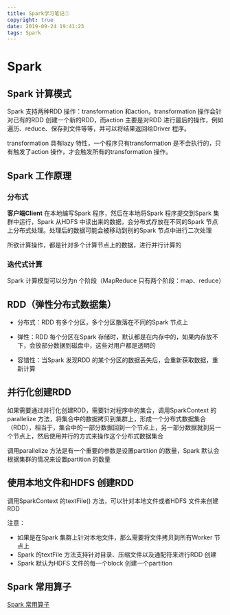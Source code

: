 ```yaml
---
title: Spark学习笔记①
copyright: true
date: 2019-09-24 19:41:23
tags: Spark
---
```


# Spark

## Spark 计算模式

Spark 支持两种RDD 操作：transformation 和action。transformation 操作会针对已有的RDD 创建一个新的RDD，而action 主要是对RDD 进行最后的操作，例如遍历、reduce、保存到文件等等，并可以将结果返回给Driver 程序。

transformation 具有lazy 特性，一个程序只有transformation 是不会执行的，只有触发了action 操作，才会触发所有的transformation 操作。

## Spark 工作原理

### 分布式
**客户端Client** 在本地编写Spark 程序，然后在本地将Spark 程序提交到Spark 集群中运行，Spark 从HDFS 中读出来的数据，会分布式存放在不同的Spark 节点上分布式处理。处理后的数据可能会被移动到别的Spark 节点中进行二次处理

所欲计算操作，都是针对多个计算节点上的数据，进行并行计算的

### 迭代式计算
Spark 计算模型可以分为n 个阶段（MapReduce 只有两个阶段：map、reduce）


## RDD（弹性分布式数据集）

- 分布式：RDD 有多个分区，多个分区散落在不同的Spark 节点上

- 弹性：RDD 每个分区在Spark 存储时，默认都是在内存中的，如果内存放不下，会放部分数据到磁盘中，这些对用户都是透明的

- 容错性：当Spark 发现RDD 的某个分区的数据丢失后，会重新获取数据，重新计算

<!-- more -->

## 并行化创建RDD

如果需要通过并行化创建RDD，需要针对程序中的集合，调用SparkContext 的parallelize 方法，将集合中的数据拷贝到集群上，形成一个分布式数据集合（RDD），相当于，集合中的一部分数据回到一个节点上，另一部分数据就到另一个节点上，然后使用并行的方式来操作这个分布式数据集合

调用parallelize 方法是有一个重要的参数是设置partition 的数量，Spark 默认会根据集群的情况来设置partition 的数量

## 使用本地文件和HDFS 创建RDD

调用SparkContext 的textFile() 方法，可以针对本地文件或者HDFS 文件来创建RDD

注意：
- 如果是在Spark 集群上针对本地文件，那么需要将文件拷贝到所有Worker 节点上
- Spark 的textFile 方法支持针对目录、压缩文件以及通配符来进行RDD 创建
- Spark 默认为HDFS 文件的每一个block 创建一个partition


## Spark 常用算子
[Spark 常用算子](https://blog.csdn.net/dream0352/article/details/62229977)
